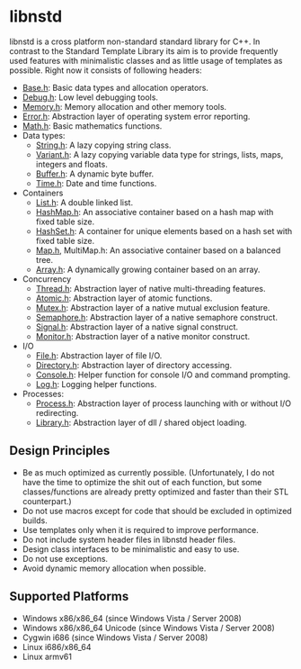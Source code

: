 libnstd
=======

libnstd is a cross platform non-standard standard library for C++. In contrast to the Standard Template
Library its aim is to provide frequently used features with minimalistic classes and as little usage of templates
as possible. Right now it consists of following headers:

 * [Base.h](include/nstd/Base.h): Basic data types and allocation operators.
 * [Debug.h](include/nstd/Debug.h): Low level debugging tools.
 * [Memory.h](include/nstd/Memory.h): Memory allocation and other memory tools.
 * [Error.h](include/nstd/Error.h): Abstraction layer of operating system error reporting.
 * [Math.h](include/nstd/Math.h): Basic mathematics functions.
 * Data types:
    * [String.h](include/nstd/String.h): A lazy copying string class.
    * [Variant.h](include/nstd/Variant.h): A lazy copying variable data type for strings, lists, maps, integers and floats.
    * [Buffer.h](include/nstd/Buffer.h): A dynamic byte buffer.
    * [Time.h](include/nstd/Time.h): Date and time functions.
 * Containers
    * [List.h](include/nstd/List.h): A double linked list.
    * [HashMap.h](include/nstd/HashMap.h): An associative container based on a hash map with fixed table size.
    * [HashSet.h](include/nstd/HashSet.h):  A container for unique elements based on a hash set with fixed table size.
    * [Map.h](include/nstd/Map.h), MultiMap.h: An associative container based on a balanced tree.
    * [Array.h](include/nstd/Array.h): A dynamically growing container based on an array.
 * Concurrency
    * [Thread.h](include/nstd/Thread.h): Abstraction layer of native multi-threading features.
    * [Atomic.h](include/nstd/Atomic.h): Abstraction layer of atomic functions.
    * [Mutex.h](include/nstd/Mutex.h): Abstraction layer of a native mutual exclusion feature.
    * [Semaphore.h](include/nstd/Semaphore.h): Abstraction layer of a native semaphore construct.
    * [Signal.h](include/nstd/Signal.h): Abstraction layer of a native signal construct.
    * [Monitor.h](include/nstd/Monitor.h): Abstraction layer of a native monitor construct.
 * I/O
    * [File.h](include/nstd/File.h): Abstraction layer of file I/O.
    * [Directory.h](include/nstd/Directory.h): Abstraction layer of directory accessing.
    * [Console.h](include/nstd/Console.h): Helper function for console I/O and command prompting.
    * [Log.h](include/nstd/Log.h): Logging helper functions.
 * Processes:
    * [Process.h](include/nstd/Process.h): Abstraction layer of process launching with or without I/O redirecting.
    * [Library.h](include/nstd/Library.h): Abstraction layer of dll / shared object loading.

Design Principles
-----------------

 * Be as much optimized as currently possible. (Unfortunately, I do not have the time to optimize the shit out of each function, but some classes/functions are already pretty optimized and faster than their STL counterpart.)
 * Do not use macros except for code that should be excluded in optimized builds.
 * Use templates only when it is required to improve performance.
 * Do not include system header files in libnstd header files.
 * Design class interfaces to be minimalistic and easy to use.
 * Do not use exceptions.
 * Avoid dynamic memory allocation when possible.
 
Supported Platforms
-------------------

 * Windows x86/x86_64 (since Windows Vista / Server 2008)
 * Windows x86/x86_64 Unicode (since Windows Vista / Server 2008)
 * Cygwin i686 (since Windows Vista / Server 2008)
 * Linux i686/x86_64
 * Linux armv61
